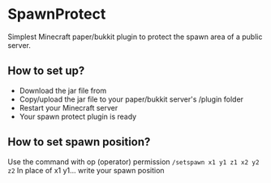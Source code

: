 # SpawnProtect
Simplest Minecraft paper/bukkit plugin to protect the spawn area of a public server.

## How to set up?
- Download the jar file from
- Copy/upload the jar file to your paper/bukkit server's /plugin folder
- Restart your Minecraft server
- Your spawn protect plugin is ready

## How to set spawn position?
Use the command with op (operator) permission
``` /setspawn x1 y1 z1 x2 y2 z2 ```
In place of x1 y1... write your spawn position
